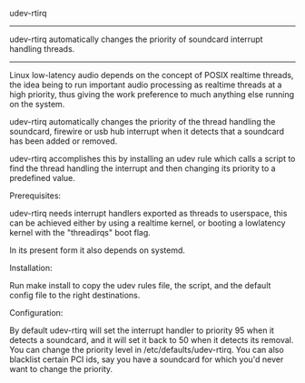udev-rtirq

-----

udev-rtirq automatically changes the priority of soundcard interrupt handling threads.

-------

Linux low-latency audio depends on the concept of POSIX realtime threads, the idea being to
run important audio processing as realtime threads at a high priority, thus giving the work
preference to much anything else running on the system.

udev-rtirq automatically changes the priority of the thread handling the soundcard, firewire
or usb hub interrupt when it detects that a soundcard has been added or removed.

udev-rtirq accomplishes this by installing an udev rule which calls a script to find the
thread handling the interrupt and then changing its priority to a predefined value.

Prerequisites:

udev-rtirq needs interrupt handlers exported as threads to userspace, this can be achieved
either by using a realtime kernel, or booting a lowlatency kernel with the "threadirqs" boot
flag.

In its present form it also depends on systemd.

Installation:

Run make install to copy the udev rules file, the script, and the default config file to the
right destinations.

Configuration:

By default udev-rtirq will set the interrupt handler to priority 95 when it detects a
soundcard, and it will set it back to 50 when it detects its removal.  You can change the
priority level in /etc/defaults/udev-rtirq.  You can also blacklist certain PCI ids, say
you have a soundcard for which you'd never want to change the priority.

